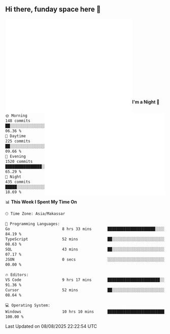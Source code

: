 ## Hi there, funday space here 🚀

<img align="left" width="400" alt="🌞" src="https://raw.githubusercontent.com/fhasnur/fhasnur/main/general.svg">
<img align="right" width="380" alt="🌞" src="https://raw.githubusercontent.com/fhasnur/fhasnur/main/statistics.svg">

<br><br><br><br><br><br><br><br><br><br><br><br><br><br>

<!--START_SECTION:waka-->
**I'm a Night 🦉** 

```text
🌞 Morning                148 commits         ██░░░░░░░░░░░░░░░░░░░░░░░   06.36 % 
🌆 Daytime                225 commits         ██░░░░░░░░░░░░░░░░░░░░░░░   09.66 % 
🌃 Evening                1520 commits        ████████████████░░░░░░░░░   65.29 % 
🌙 Night                  435 commits         █████░░░░░░░░░░░░░░░░░░░░   18.69 % 
```


📊 **This Week I Spent My Time On** 

```text
🕑︎ Time Zone: Asia/Makassar

💬 Programming Languages: 
Go                       8 hrs 33 mins       █████████████████████░░░░   84.19 % 
TypeScript               52 mins             ██░░░░░░░░░░░░░░░░░░░░░░░   08.63 % 
SQL                      43 mins             ██░░░░░░░░░░░░░░░░░░░░░░░   07.17 % 
JSON                     0 secs              ░░░░░░░░░░░░░░░░░░░░░░░░░   00.00 % 

🔥 Editors: 
VS Code                  9 hrs 17 mins       ███████████████████████░░   91.36 % 
Cursor                   52 mins             ██░░░░░░░░░░░░░░░░░░░░░░░   08.64 % 

💻 Operating System: 
Windows                  10 hrs 10 mins      █████████████████████████   100.00 % 
```


 Last Updated on 08/08/2025 22:22:54 UTC
<!--END_SECTION:waka-->
